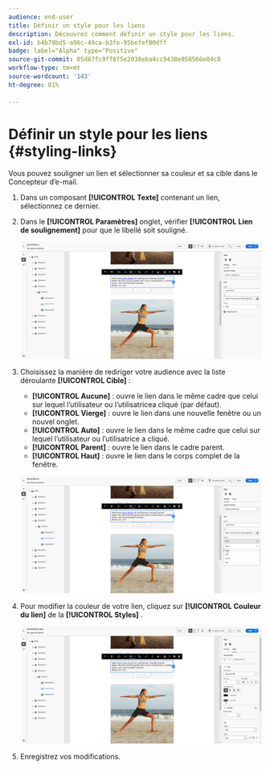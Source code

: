 ```yaml
---
audience: end-user
title: Définir un style pour les liens
description: Découvrez comment définir un style pour les liens.
exl-id: b4b79bd5-a96c-49ca-b3fe-95befef00dff
badge: label="Alpha" type="Positive"
source-git-commit: 05d87fc9ff8f5e2038eba4cc9438e058566e04c8
workflow-type: tm+mt
source-wordcount: '143'
ht-degree: 81%

---
```



# Définir un style pour les liens {#styling-links}

Vous pouvez souligner un lien et sélectionner sa couleur et sa cible dans le Concepteur d’e-mail.

1. Dans un composant **[!UICONTROL Texte]** contenant un lien, sélectionnez ce dernier.

1. Dans le **[!UICONTROL Paramètres]** onglet, vérifier **[!UICONTROL Lien de soulignement]** pour que le libellé soit souligné.

   ![](assets/link_1.png)

1. Choisissez la manière de rediriger votre audience avec la liste déroulante **[!UICONTROL Cible]** :

   * **[!UICONTROL Aucune]** : ouvre le lien dans le même cadre que celui sur lequel l’utilisateur ou l’utilisatricea cliqué (par défaut).
   * **[!UICONTROL Vierge]** : ouvre le lien dans une nouvelle fenêtre ou un nouvel onglet.
   * **[!UICONTROL Auto]** : ouvre le lien dans le même cadre que celui sur lequel l’utilisateur ou l’utilisatrice a cliqué.
   * **[!UICONTROL Parent]** : ouvre le lien dans le cadre parent.
   * **[!UICONTROL Haut]** : ouvre le lien dans le corps complet de la fenêtre.

   ![](assets/link_2.png)

1. Pour modifier la couleur de votre lien, cliquez sur **[!UICONTROL Couleur du lien]** de la **[!UICONTROL Styles]** .

   ![](assets/link_3.png)

1. Enregistrez vos modifications.
